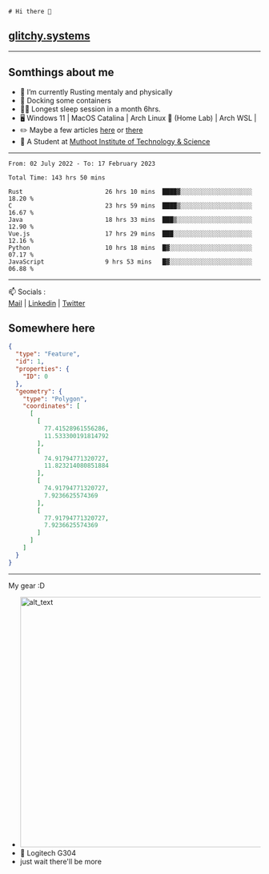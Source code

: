 ```
# Hi there 👋
```
## [glitchy.systems](https://glitchy.systems)
---

## Somthings about me



- 🌱 I’m currently Rusting mentaly and physically
- 🐋 Docking some containers
- 😶‍🌫️ Longest sleep session in a month 6hrs.
- 🖥️ Windows 11 | MacOS Catalina | Arch Linux 🦩 (Home Lab) | Arch WSL |
- ✏️ Maybe a few articles [here](https://medium.com/@advaithnarayanan8) or [there](https://medium.com/@advaithnarayanan8)
- 📑 A Student at [Muthoot Institute of Technology & Science](https://mgmits.ac.in/)



---

<!--START_SECTION:waka-->

```text
From: 02 July 2022 - To: 17 February 2023

Total Time: 143 hrs 50 mins

Rust                       26 hrs 10 mins  ████▓░░░░░░░░░░░░░░░░░░░░   18.20 %
C                          23 hrs 59 mins  ████▒░░░░░░░░░░░░░░░░░░░░   16.67 %
Java                       18 hrs 33 mins  ███▒░░░░░░░░░░░░░░░░░░░░░   12.90 %
Vue.js                     17 hrs 29 mins  ███░░░░░░░░░░░░░░░░░░░░░░   12.16 %
Python                     10 hrs 18 mins  █▓░░░░░░░░░░░░░░░░░░░░░░░   07.17 %
JavaScript                 9 hrs 53 mins   █▓░░░░░░░░░░░░░░░░░░░░░░░   06.88 %
```

<!--END_SECTION:waka-->

---

📫 Socials :<br>
[Mail](mailto:advaithnarayanan8@gmail.com) | [Linkedin](https://www.linkedin.com/in/advaith-narayanan-a72152214/) | [Twitter](https://twitter.com/advaithnarayan)

## Somewhere here

```geojson
{
  "type": "Feature",
  "id": 1,
  "properties": {
    "ID": 0
  },
  "geometry": {
    "type": "Polygon",
    "coordinates": [
      [
        [
          77.41528961556286,
          11.533300191814792
        ],
        [
          74.91794771320727,
          11.823214080851884
        ],
        [
          74.91794771320727,
          7.9236625574369
        ],
        [
          77.91794771320727,
          7.9236625574369
        ]
      ]
    ]
  }
}
```


--- 
My gear :D

- [<img alt="alt_text" width="500px" src="https://valid.x86.fr/cache/banner/xv24bv-6.png" />](https://valid.x86.fr/xv24bv)
- 🐁 Logitech G304
- just wait there'll be more

